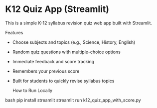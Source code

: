 # K12 Quiz App (Streamlit)

This is a simple K-12 syllabus revision quiz web app built with Streamlit.

Features

- Choose subjects and topics (e.g., Science, History, English)
- Random quiz questions with multiple-choice options
- Immediate feedback and score tracking
- Remembers your previous score
- Built for students to quickly revise syllabus topics

  How to Run Locally

bash
pip install streamlit
streamlit run k12_quiz_app_with_score.py
